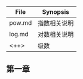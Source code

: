 
| File   | Synopsis     |
|--------|--------------|
| pow.md | 指数相关说明 |
| log.md | 对数相关说明 |
| <++>   | 级数         |

## 第一章 
